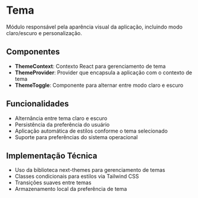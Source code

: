 
# Tema

Módulo responsável pela aparência visual da aplicação, incluindo modo claro/escuro e personalização.

## Componentes

- **ThemeContext**: Contexto React para gerenciamento de tema
- **ThemeProvider**: Provider que encapsula a aplicação com o contexto de tema
- **ThemeToggle**: Componente para alternar entre modo claro e escuro

## Funcionalidades

- Alternância entre tema claro e escuro
- Persistência da preferência do usuário
- Aplicação automática de estilos conforme o tema selecionado
- Suporte para preferências do sistema operacional

## Implementação Técnica

- Uso da biblioteca next-themes para gerenciamento de temas
- Classes condicionais para estilos via Tailwind CSS
- Transições suaves entre temas
- Armazenamento local da preferência de tema
